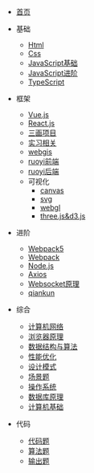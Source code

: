 * [首页](/)

* 基础
  * [Html](/wudi/html.md)
  * [Css](/wudi/css.md)
  * [JavaScript基础](/wudi/javascript.md)
  * [JavaScript进阶](/wudi/ES6.md)
  * [TypeScript](/wudi/typescript.md)
* 框架
  * [Vue.js](/wudi/vue.md)
  * [React.js](/wudi/react.md)
  * [三画项目](wudi/三画项目面.md)
  * [实习相关](wudi/%E5%AE%9E%E4%B9%A0%E7%9B%B8%E5%85%B3.md.md)
  * [webgis](wudi/webgis.md)  
  * [ruoyi前端](wudi/Ruoyi%E6%A1%86%E6%9E%B6%E5%89%8D%E5%90%8E%E7%AB%AF%E4%BA%A4%E4%BA%92%E7%9A%84%E6%95%B4%E4%B8%AA%E6%B5%81%E7%A8%8B%20-%E5%89%8D%E7%AB%AF%20-%20%E6%8E%98%E9%87%91.md)  
  * [ruoyi后端](wudi/Ruoyi%E6%A1%86%E6%9E%B6%E5%89%8D%E5%90%8E%E7%AB%AF%E4%BA%A4%E4%BA%92%E7%9A%84%E6%95%B4%E4%B8%AA%E6%B5%81%E7%A8%8B%20-%E5%90%8E%E7%AB%AF%20-%20%E6%8E%98%E9%87%91.md)  
  * 可视化
     * [canvas](wudi/HTML5-Canvas.md)
     * [svg](wudi/SVG入门指南.md)
     * [webgl](wudi/webgl.md)
     * [three.js&d3.js](wudi/three.js&d3.js.md)
* 进阶
  * [Webpack5](/wudi/webpack5.md)
  * [Webpack](wudi/webpack.md)
  * [Node.js](/wudi/node.js.md)
  * [Axios](wudi/axios.md)
  * [Websocket原理](wudi/Websocket%E5%8E%9F%E7%90%86%E5%8F%8A%E5%85%B7%E4%BD%93%E4%BD%BF%E7%94%A8%EF%BC%88ws%2Bsocket.io%EF%BC%89%20-%20%E6%8E%98%E9%87%91.md)
  * [qiankun](wudi/%E5%BE%AE%E5%89%8D%E7%AB%AF%E6%A1%86%E6%9E%B6%20%E4%B9%8B%20qiankun%20%E4%BB%8E%E5%85%A5%E9%97%A8%E5%88%B0%E6%BA%90%E7%A0%81%E5%88%86%E6%9E%90%20-%20%E6%8E%98%E9%87%91.md)
* 综合
  * [计算机网络](wudi/网络.md)
  * [浏览器原理](wudi/浏览器.md)
  * [数据结构与算法](wudi/数据结构与算法基础.md)
  * [性能优化](wudi/性能优化.md)
  * [设计模式](wudi/设计模式.md)
  * [场景题](wudi/场景题.md)
  * [操作系统](wudi/操作系统.md) 
  * [数据库原理](wudi/数据库原理.md) 	
  * [计算机基础](wudi/常见计算机基础.md)
* 代码
  * [代码题](wudi/代码题.md)
  * [算法题](wudi/算法题.md)
  * [输出题](wudi/输出题.md)
